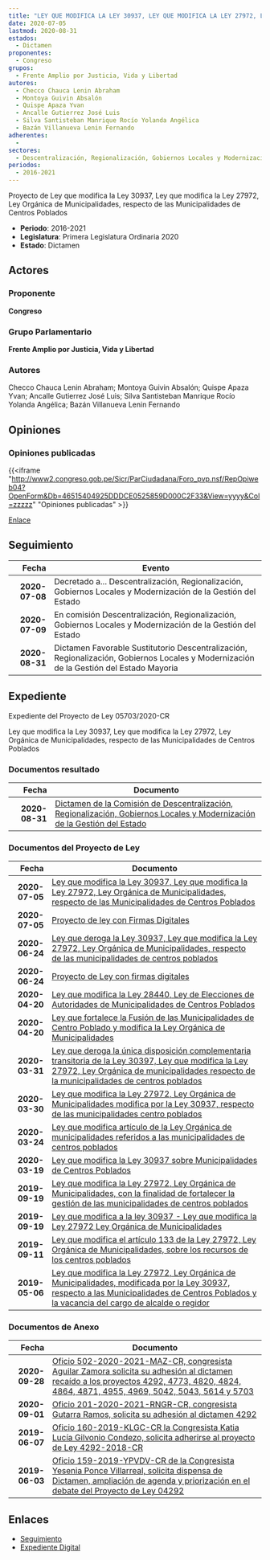 ```yaml
---
title: "LEY QUE MODIFICA LA LEY 30937, LEY QUE MODIFICA LA LEY 27972, LEY ORGÁNICA DE MUNICIPALIDADES, RESPECTO DE LAS MUNICIPALIDADES DE CENTROS POBLADOS"
date: 2020-07-05
lastmod: 2020-08-31
estados: 
  - Dictamen
proponentes: 
  - Congreso
grupos: 
  - Frente Amplio por Justicia, Vida y Libertad
autores: 
  - Checco Chauca Lenin Abraham
  - Montoya Guivin Absalón
  - Quispe Apaza Yvan
  - Ancalle Gutierrez José Luis
  - Silva Santisteban Manrique Rocío Yolanda Angélica
  - Bazán Villanueva Lenin Fernando
adherentes: 
  - 
sectores: 
  - Descentralización, Regionalización, Gobiernos Locales y Modernización de la Gestión del Estado
periodos: 
  - 2016-2021
---
```


Proyecto de Ley que modifica la Ley 30937, Ley que modifica la Ley 27972, Ley Orgánica de Municipalidades, respecto de las Municipalidades de Centros Poblados

- **Periodo**: 2016-2021
- **Legislatura**: Primera Legislatura Ordinaria 2020
- **Estado**: Dictamen

## Actores

### Proponente

**Congreso**

### Grupo Parlamentario

**Frente Amplio por Justicia, Vida y Libertad**

### Autores

Checco Chauca Lenin Abraham; Montoya Guivin Absalón; Quispe Apaza Yvan; Ancalle Gutierrez José Luis; Silva Santisteban Manrique Rocío Yolanda Angélica; Bazán Villanueva Lenin Fernando


## Opiniones

### Opiniones publicadas

{{<iframe "http://www2.congreso.gob.pe/Sicr/ParCiudadana/Foro_pvp.nsf/RepOpiweb04?OpenForm&Db=46515404925DDDCE0525859D000C2F33&View=yyyy&Col=zzzzz" "Opiniones publicadas" >}}

[Enlace](http://www2.congreso.gob.pe/Sicr/ParCiudadana/Foro_pvp.nsf/RepOpiweb04?OpenForm&Db=46515404925DDDCE0525859D000C2F33&View=yyyy&Col=zzzzz)

## Seguimiento

| Fecha | Evento |
|------:|--------|
| **2020-07-08** | Decretado a... Descentralización, Regionalización, Gobiernos Locales y Modernización de la Gestión del Estado|
| **2020-07-09** | En comisión Descentralización, Regionalización, Gobiernos Locales y Modernización de la Gestión del Estado|
| **2020-08-31** | Dictamen Favorable Sustitutorio Descentralización, Regionalización, Gobiernos Locales y Modernización de la Gestión del Estado Mayoria|


## Expediente

Expediente del Proyecto de Ley 05703/2020-CR

Ley que modifica la Ley 30937, Ley que modifica la Ley 27972, Ley Orgánica de Municipalidades, respecto de las Municipalidades de Centros Poblados


### Documentos resultado

| Fecha | Documento |
|------:|--------|
| **2020-08-31** | [Dictamen de la Comisión de Descentralización, Regionalización, Gobiernos Locales y Modernización de la Gestión del Estado](http://www.leyes.congreso.gob.pe/Documentos/2016_2021/Dictamenes/Proyectos_de_Ley/04292DC08MAY-20200831.pdf) |

### Documentos del Proyecto de Ley

| Fecha | Documento |
|------:|--------|
| **2020-07-05** | [Ley que modifica la Ley 30937, Ley que modifica la Ley 27972, Ley Orgánica de Municipalidades, respecto de las Municipalidades de Centros Poblados](http://www.leyes.congreso.gob.pe/Documentos/2016_2021/Proyectos_de_Ley_y_de_Resoluciones_Legislativas/PL05703-20200705.pdf) |
| **2020-07-05** | [Proyecto de ley con Firmas Digitales](http://www.leyes.congreso.gob.pe/Documentos/2016_2021/Proyectos_de_Ley_y_de_Resoluciones_Legislativas/Proyectos_Firmas_digitales/PL05703.pdf) |
| **2020-06-24** | [Ley que deroga la Ley 30937, Ley que modifica la Ley 27972, Ley Orgánica de Municipalidades, respecto de las municipalidades de centros poblados](http://www.leyes.congreso.gob.pe/Documentos/2016_2021/Proyectos_de_Ley_y_de_Resoluciones_Legislativas/PL05614-20200624.pdf) |
| **2020-06-24** | [Proyecto de Ley con firmas digitales](http://www.leyes.congreso.gob.pe/Documentos/2016_2021/Proyectos_de_Ley_y_de_Resoluciones_Legislativas/Proyectos_Firmas_digitales/PL05614.pdf) |
| **2020-04-20** | [Ley que modifica la Ley 28440, Ley de Elecciones de Autoridades de Municipalidades de Centros Poblados](http://www.leyes.congreso.gob.pe/Documentos/2016_2021/Proyectos_de_Ley_y_de_Resoluciones_Legislativas/PL05043_20200420.pdf) |
| **2020-04-20** | [Ley que fortalece la Fusión de las Municipalidades de Centro Poblado y modifica la Ley Orgánica de Municipalidades](http://www.leyes.congreso.gob.pe/Documentos/2016_2021/Proyectos_de_Ley_y_de_Resoluciones_Legislativas/PL05042_20200420.pdf) |
| **2020-03-31** | [Ley que deroga la única disposición complementaria transitoria de la Ley 30397, Ley que modifica la Ley 27972, Ley Orgánica de municipalidades respecto de la municipalidades de centros poblados](http://www.leyes.congreso.gob.pe/Documentos/2016_2021/Proyectos_de_Ley_y_de_Resoluciones_Legislativas/PL04969_20200331.pdf) |
| **2020-03-30** | [Ley que modifica la Ley 27972, Ley Orgánica de Municipalidades modifica por la Ley 30937, respecto de las municipalidades centro poblados](http://www.leyes.congreso.gob.pe/Documentos/2016_2021/Proyectos_de_Ley_y_de_Resoluciones_Legislativas/PL04955_20200330.pdf) |
| **2020-03-24** | [Ley que modifica artículo de la Ley Orgánica de municipalidades referidos a las municipalidades de centros poblados](http://www.leyes.congreso.gob.pe/Documentos/2016_2021/Proyectos_de_Ley_y_de_Resoluciones_Legislativas/PL04871_20200324.pdf) |
| **2020-03-19** | [Ley que modifica la Ley 30937 sobre Municipalidades de Centros Poblados](http://www.leyes.congreso.gob.pe/Documentos/2016_2021/Proyectos_de_Ley_y_de_Resoluciones_Legislativas/PL04864_20200319.pdf) |
| **2019-09-19** | [Ley que modifica la Ley 27972, Ley Orgánica de Municipalidades, con la finalidad de fortalecer la gestión de las municipalidades de centros poblados](http://www.leyes.congreso.gob.pe/Documentos/2016_2021/Proyectos_de_Ley_y_de_Resoluciones_Legislativas/PL04824_20190919.pdf) |
| **2019-09-19** | [Ley que modifica a la ley 30937 - Ley que modifica la Ley 27972 Ley Orgánica de Municipalidades](http://www.leyes.congreso.gob.pe/Documentos/2016_2021/Proyectos_de_Ley_y_de_Resoluciones_Legislativas/PL0481920190918.pdf) |
| **2019-09-11** | [Ley que modifica el artículo 133 de la Ley 27972, Ley Orgánica de Municipalidades, sobre los recursos de los centros poblados](http://www.leyes.congreso.gob.pe/Documentos/2016_2021/Proyectos_de_Ley_y_de_Resoluciones_Legislativas/PL0477320190911.pdf) |
| **2019-05-06** | [Ley que modifica la Ley 27972, Ley Orgánica de Municipalidades, modificada por la Ley 30937, respecto a las Municipalidades de Centros Poblados y la vacancia del cargo de alcalde o regidor](http://www.leyes.congreso.gob.pe/Documentos/2016_2021/Proyectos_de_Ley_y_de_Resoluciones_Legislativas/PL0429220190506...pdf) |

### Documentos de Anexo

| Fecha | Documento |
|------:|--------|
| **2020-09-28** | [Oficio 502-2020-2021-MAZ-CR, congresista Aguilar Zamora solicita su adhesión al dictamen recaído a los proyectos 4292, 4773, 4820, 4824, 4864, 4871, 4955, 4969, 5042, 5043, 5614 y 5703](http://www.leyes.congreso.gob.pe/Documentos/2016_2021/Adhesiones/Proyectos_de_Ley/OFICIO-502-2020-2021-MAZ-CR.pdf) |
| **2020-09-01** | [Oficio 201-2020-2021-RNGR-CR, congresista Gutarra Ramos, solicita su adhesión al dictamen 4292](http://www.leyes.congreso.gob.pe/Documentos/2016_2021/Adhesiones/Proyectos_de_Ley/OFICIO-201-2020-2021-RNGR-CR.pdf) |
| **2019-06-07** | [Oficio 160-2019-KLGC-CR la Congresista Katia Lucía Gilvonio Condezo, solicita adherirse al proyecto de Ley 4292-2018-CR](http://www.leyes.congreso.gob.pe/Documentos/2016_2021/Adhesiones/Proyectos_de_Ley/OFICIO-160-2019-KLGC-CR..pdf) |
| **2019-06-03** | [Oficio 159-2019-YPVDV-CR de la Congresista Yesenia Ponce Villarreal, solicita dispensa de Dictamen, ampliación de agenda y priorización en el debate del Proyecto de Ley 04292](http://www.leyes.congreso.gob.pe/Documentos/2016_2021/Oficios/Congresistas/OFICIO-159-2019-YPVDV-CR..pdf) |

## Enlaces 

- [Seguimiento](http://www2.congreso.gob.pe/Sicr/TraDocEstProc/CLProLey2016.nsf/f7fff46988ca05b1052578e100829cc7/50969ba697a56a810525859d000ee53e?OpenDocument)
- [Expediente Digital](http://www2.congreso.gob.pe/Sicr/TraDocEstProc/CLProLey2016.nsf/f7fff46988ca05b1052578e100829cc7/50969ba697a56a810525859d000ee53e?OpenDocument&Click=05257FB7005EB655.eb71d0cf91d8294e05256cdf006b5706/$Body/0.1C6C)
